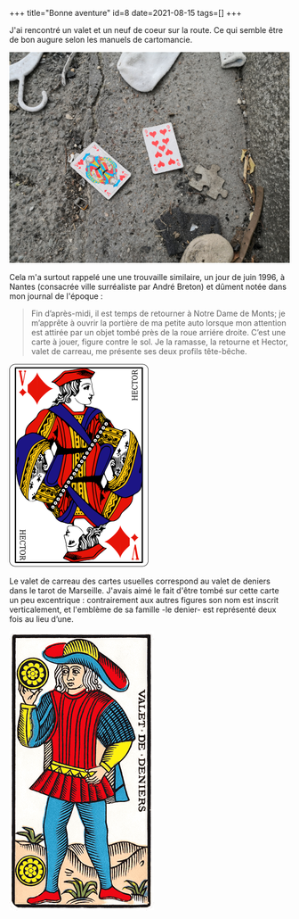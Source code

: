 +++
title="Bonne aventure"
id=8
date=2021-08-15
tags=[]
+++

J'ai rencontré un valet et un neuf de coeur sur la route. Ce qui semble être de bon augure selon les manuels de cartomancie.

![coeurs abandonnés](bonneAventure.jpg)

Cela m'a surtout rappelé une une trouvaille similaire, un jour de juin 1996, à Nantes (consacrée ville surréaliste par André Breton) et dûment notée dans mon journal de l'époque :

<!-- more -->

> Fin d’après-midi, il est temps de retourner à Notre Dame de Monts; je m’apprête
> à ouvrir la portière de ma petite auto lorsque mon attention est attirée par un
> objet tombé près de la roue arriére droite. C’est une carte à jouer, figure contre
> le sol. Je la ramasse, la retourne et Hector, valet de carreau, me présente ses
> deux profils tête-bêche.

![valet de carreau](valet_carreau.png)

Le valet de carreau des cartes usuelles correspond au valet de deniers dans le tarot de Marseille. J'avais aimé le fait d'être tombé sur cette carte un peu excentrique : contrairement aux autres figures son nom est inscrit verticalement, et l'emblème de sa famille -le denier- est représenté deux fois au lieu d’une.

![valet de deniers](valet_denier.png)
